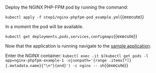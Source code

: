 Deploy the NGINX PHP-FPM pod by running the command:

`kubectl apply -f step1/nginx-phpfpm-pod_example.yml`{{execute}}

In a moment the pod will be available.

`kubectl get deployments,pods,services,configmaps`{{execute}}

Now that the application is running navigate to the [sample application](http://[[HOST_SUBDOMAIN]]-32500-[[KATACODA_HOST]].environments.katacoda.com/).

Enter the NGINX container: `kubectl exec -it $(kubectl get pods -l app=nginx-phpfpm-example-1 -ojsonpath='{range .items[*]}{.metadata.name}{"\n"}{end}') -c nginx -- sh`{{execute}}
